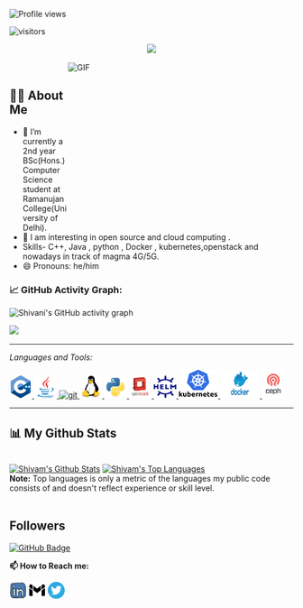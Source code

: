 

![Profile views](https://gpvc.arturio.dev/shivamtomar10) 



<p align="left">
<img src="https://visitor-badge.laobi.icu/badge?page_id=shivamtomar10" alt="visitors"/>
</p>

<p align="center">
  <a href="https://github.com/fairyland0926"><img src="https://readme-typing-svg.herokuapp.com/?lines=Hi,%20I'm%20Shivam%20Tomar%20;&font=Pacifico&center=true&width=650&height=120&color=58a6ff&vCenter=true&size=45%22">
</a>
</p>
<div align = "left">
  <img  align=right alt="GIF" src="https://github.com/abhisheknaiidu/abhisheknaiidu/blob/master/code.gif?raw=true" width="400" height="300" />
<br>

  ## 🙋‍♂️ About Me
<!-- <h2 align="left"> <img src="https://media.giphy.com/media/26DoiqmYcxgFICb3G/giphy.gif" width="30px"> About Me</h2> -->

- 🔭 I’m currently a 2nd year BSc(Hons.) Computer Science student  at Ramanujan College(University of Delhi).
- 👯 I am interesting in open source and cloud computing . 
- Skills- C++, Java , python , Docker , kubernetes,openstack and nowadays in track of  magma 4G/5G.
- 😄 Pronouns: he/him



<!--   GitHub stats graph -->
### 📈 GitHub Activity Graph:
![Shivani's GitHub activity graph](https://activity-graph.herokuapp.com/graph?username=shivamtomar10&hide_border=true&theme=redical)

<img src="https://github-readme-streak-stats.herokuapp.com/?user=shivamtomar10"></img>

<hr>
<p align="left">
  <i>Languages and Tools:</i>
<p align="left"> <a href="http://www.cplusplus.com/" target="_blank"> <img src="https://raw.githubusercontent.com/devicons/devicon/master/icons/cplusplus/cplusplus-original.svg" alt="c++" width="40" height="40"/> </a><a href="http://www.java.com/" target="_blank"> <img src="https://raw.githubusercontent.com/devicons/devicon/master/icons/java/java-original.svg" alt="java" width="40" height="40"/> </a> <a href="https://git-scm.com/" target="_blank"> <img src="https://www.vectorlogo.zone/logos/git-scm/git-scm-icon.svg" alt="git" width="40" height="40"/> </a> <a href="https://www.linux.org/" target="_blank"> <img src="https://raw.githubusercontent.com/devicons/devicon/master/icons/linux/linux-original.svg" alt="linux" width="40" height="40"/> </a> <a href="https://www.python.org" target="_blank"> <img src="https://raw.githubusercontent.com/devicons/devicon/master/icons/python/python-original.svg" alt="python" width="40" height="40"/> </a> <a href="https://www.openstack.org/" target="_blank"> <img src="https://github.com/shivamtomar10/shivamtomar10/blob/main/1.png" alt="OpenStack" width="40" height="40"/> </a> <a href="https://helm.sh/" target="_blank"> <img src="https://github.com/shivamtomar10/shivamtomar10/blob/main/helm.png" alt="Helm v3" width="40" height="40"/> </a> <a href="https://kubernetes.io/" target="_blank"> <img src="https://github.com/shivamtomar10/shivamtomar10/blob/main/k8s.png" alt="Kubernetes" width="70" height="50"/> </a> <a href="https://www.docker.com/" target="_blank"> <img src="https://github.com/shivamtomar10/shivamtomar10/blob/main/docker.png" alt="Docker" width="70" height="50"/> </a> <a href="https://ceph.io/en/" target="_blank"> <img src="https://github.com/shivamtomar10/shivamtomar10/blob/main/ceph.png" alt="Ceph" width="40" height="50"/> </a> </p> </p>
<hr>

## 📊 My Github Stats

  <br/>
    <a href="https://github.com/shivamtomar10/github-readme-stats"><img alt="Shivam's Github Stats" src="https://github-readme-stats.vercel.app/api?username=shivamtomar10&show_icons=true&count_private=true&theme=react&hide_border=true&bg_color=0D1117" /></a>
  <a href="https://github.com/shivamtomar10/github-readme-stats"><img alt="Shivam's Top Languages" src="https://github-readme-stats.vercel.app/api/top-langs/?username=shivamtomar10&langs_count=8&count_private=true&layout=compact&theme=react&hide_border=true&bg_color=0D1117" /></a>
  <br/>
  <b>Note:</b> Top languages is only a metric of the languages my public code consists of and doesn't reflect experience or skill level.


<br/>
<br/>



## Followers

<a href="https://github.com/?tab=followers"><img src="https://img.shields.io/github/followers/shivamtomar10?label=Followers&style=social" alt="GitHub Badge"></a>

**📫 How to Reach me:**
<p align="left">
<a href="https://www.linkedin.com/in/shivam-tomar-929b1822a" target="blank"><img align="center" src="https://raw.githubusercontent.com/shivi28/shivi28/master/assets/linkedin.svg" alt="shivi28" height="30" width="30" /></a>
<a href="mailto:tomar102003@gmail.com" target="blank"><img align="center" src="https://raw.githubusercontent.com/shivi28/shivi28/master/assets/gmail.svg" alt="Gmail" height="30" width="30" /></a>
<a href="https://twitter.com/tomar102003" target="blank"><img align="center" src="https://raw.githubusercontent.com/shivi28/shivi28/master/assets/twitter.svg" alt="shivi28" height="30" width="30" /></a>
</p>

